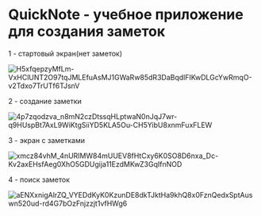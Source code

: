 # QuickNote - учебное приложение для создания заметок

1 - стартовый экран(нет заметок)

![H5xfqepzyMfLm-VxHClUNT2O97tqJMLEfuAsMJ1GWaRw85dR3DaBqdlFIKwDLGcYwRmqO-v2Tdxo7TrUTf6TJsnV](https://user-images.githubusercontent.com/96011921/194169045-418bf1c4-7958-417d-a31a-1bbd94a57272.jpg)

2 - создание заметки

![4p7zqodzva_n8mN2czDtssqHLptwaN0nJqJ7wr-q9HUspBt7AxL9WiKtgSiiYD5KLA5Ou-CH5YibU8xnmFuxFLEW](https://user-images.githubusercontent.com/96011921/194169082-2e05d313-814e-4f78-ab1b-adc1848277cb.jpg)

3 - экран с заметками

![xmcz84vhM_4nURIMW84mUUEV8fHtCxy6K0SO8D6nxa_Dc-Kv2axEHsfAeg0XhO5GDUgija11EzdMKwZ3GqIfnNOD](https://user-images.githubusercontent.com/96011921/194169165-fe9da7be-0fc7-4699-b7c2-5190ae195ff8.jpg)

4 - поиск заметок

![aENXxnigAlrZQ_VYEDdKyK0KzunDE8dkTJktHa9khQ8x0FznQedxSptAuswn520ud-rd4G7bOzFnjzzjt1vfHWg6](https://user-images.githubusercontent.com/96011921/194169227-0bce88a4-13a2-40db-bf1c-fc4fb2d2f662.jpg)
